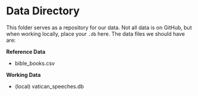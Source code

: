 # Data Directory

This folder serves as a repository for our data. Not all data is on GitHub, but when working locally, place your `.db` here. The data files we should have are:

**Reference Data**
- bible_books.csv

**Working Data**
- (local) vatican_speeches.db
